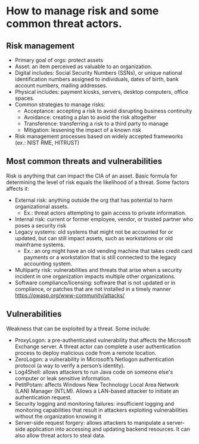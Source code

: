 # How to manage risk and some common threat actors.

## Risk management

- Primary goal of orgs: protect assets  
- Asset: an item perceived as valuable to an organization.  
- Digital includes: Social Security Numbers (SSNs), or unique national identification numbers assigned to individuals, dates of birth, bank account numbers, mailing addresses.  
- Physical includes: payment kiosks, servers, desktop computers, office spaces.  
- Common strategies to manage risks:  
    - Acceptance: accepting a risk to avoid disrupting business continuity  
    - Avoidance: creating a plan to avoid the risk altogether  
    - Transference: transferring a risk to a third party to manage  
    - Mitigation: lessening the impact of a known risk  
- Risk management processes based on widely accepted frameworks (ex.: NIST RME, HITRUST)

## Most common threats and vulnerabilities

Risk is anything that can impact the CIA of an asset. Basic formula for determining the level of risk equals the likelihood of a threat. Some factors affects it:
- External risk: anything outside the org that has potential to harm organizational assets.  
    - Ex.: threat actors attempting to gain access to private information.  
- Internal risk: current or former employee, vendor, or trusted partner who poses a security risk  
- Legacy systems: old systems that might not be accounted for or updated, but can still impact assets, such as workstations or old mainframe systems.  
    - Ex.: an org might have an old vending machine that takes credit card payments or a workstation that is still connected to the legacy accounting system.  
- Multiparty risk: vulnerabilities and threats that arise when a security incident in one organization impacts multiple other organizations.  
- Software compliance/licensing: software that is not updated or in compliance, or patches that are not installed in a timely manner  
https://owasp.org/www-community/attacks/

## Vulnerabilities

Weakness that can be exploited by a threat. Some include:
- ProxyLogon: a pre-authenticated vulnerability that affects the Microsoft Exchange server. A threat actor can complete a user authentication process to deploy malicious code from a remote location.  
- ZeroLogon: a vulnerability in Microsoft’s Netlogon authentication protocol (a way to verify a person’s identity).  
- Log4Shell: allows attackers to run Java code on someone else's computer or leak sensitive information.  
- PetitPotam: affects Windows New Technology Local Area Network (LAN) Manager (NTLM). Allows a LAN-based attacker to initiate an authentication request.  
- Security logging and monitoring failures: insufficient logging and monitoring capabilities that result in attackers exploiting vulnerabilities without the organization knowing it  
- Server-side request forgery: allows attackers to manipulate a server-side application into accessing and updating backend resources. It can also allow threat actors to steal data.  
